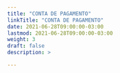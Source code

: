 ```yaml
---
title: "CONTA DE PAGAMENTO"
linkTitle: "CONTA DE PAGAMENTO"
date: 2021-06-28T09:00:00-03:00
lastmod: 2021-06-28T09:00:00-03:00
weight: 3
draft: false
description: >

---
```


